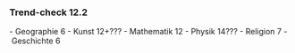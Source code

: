 ### Trend-check 12.2
- Geographie 6
- Kunst 12+???
- Mathematik 12
- Physik 14???
- Religion 7
- Geschichte 6
